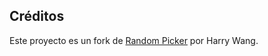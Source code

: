 ## Créditos
Este proyecto es un fork de [Random Picker](https://github.com/harrywang/randompicker) por Harry Wang.

